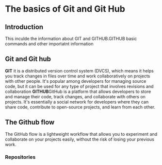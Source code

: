 # The basics of Git and Git Hub
## Introduction
This inculde the information about GIT and GITHUB.GITHUB basic commands and other importatnt information
## Git and Git hub
**GIT** it is a distributed version control system (DVCS), which means it helps you track changes in files over time and work collaboratively on projects with other people. It's popular among developers for managing source code, but it can be used for any type of project that involves revisions and collaboration
**GITHUB**GitHub is a platform that allows developers to store and manage their code, track changes, and collaborate with others on projects. It's essentially a social network for developers where they can share code, contribute to open-source projects, and learn from each other.
## The Github flow
The GitHub flow is a lightweight workflow that allows you to experiment and collaborate on your projects easily, without the risk of losing your previous work.
### Repositories
